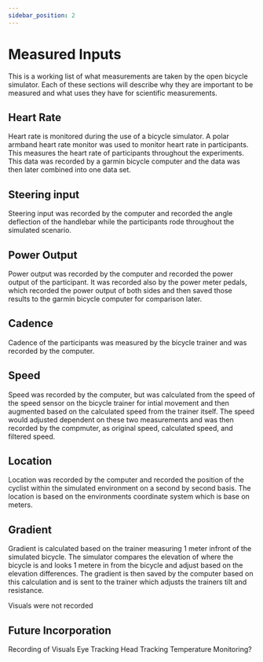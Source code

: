 ```yaml
---
sidebar_position: 2
---
```


# Measured Inputs

This is a working list of what measurements are taken by the open bicycle simulator. Each of these sections will describe why they are important to be measured and what uses they have for scientific measurements. 

## Heart Rate

Heart rate is monitored during the use of a bicycle simulator. A polar armband heart rate monitor was used to monitor heart rate in participants. This measures the heart rate of participants throughout the experiments. This data was recorded by a garmin bicycle computer and the data was then later combined into one data set. 

## Steering input

Steering input was recorded by the computer and recorded the angle deflection of the handlebar while the participants rode throughout the simulated scenario.

## Power Output
Power output was recorded by the computer and recorded the power output of the participant. It was recorded also by the power meter pedals, which recorded the power output of both sides and then saved those results to the garmin bicycle computer for comparison later. 
## Cadence 
Cadence of the participants was measured by the bicycle trainer and was recorded by the computer. 

## Speed
Speed was recorded by the computer, but was calculated from the speed of the speed sensor on the bicycle trainer for intial movement and then augmented based on the calculated speed from the trainer itself. The speed would adjusted dependent on these two measurements and was then recorded by the compmuter, as original speed, calculated speed, and filtered speed. 

## Location

Location was recorded by the computer and recorded the position of the cyclist within the simulated environment on a second by second basis. The location is based on the environments coordinate system which is base on meters. 

## Gradient

Gradient is calculated based on the trainer measuring 1 meter infront of the simulated bicycle. The simulator compares the elevation of where the bicycle is and looks 1 metere in from the bicycle and adjust based on the elevation differences. The gradient is then saved by the computer based on this calculation and is sent to the trainer which adjusts the trainers tilt and resistance. 

Visuals were not recorded

## Future Incorporation 
Recording of Visuals
Eye Tracking
Head Tracking
Temperature Monitoring?
